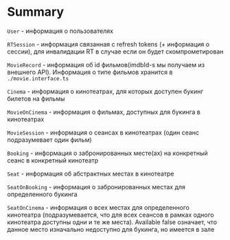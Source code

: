 # Summary

`User` -  информация о пользователях

`RTSession` - информация связанная с refresh tokens (+ информация о сессии), для инвалидации RT в случае если он будет скомпрометирован

`MovieRecord` - информация об id фильмов(imdbId-s мы получаем из внешнего API). Информация о типе фильмов хранится в `./movie.interface.ts`

`Cinema` - информация о кинотеатрах, для которых доступен букинг билетов на фильмы

`MovieOnCinema` -  информация о фильмах, доступных для букинга в кинотеатрах

`MovieSession` - информация о сеансах в кинотеатрах (один сеанс подразумевает один фильм)

`Booking` - информация о забронированных месте(ах) на конкретный сеанс в конкретный кинотеатр

`Seat` - информация об абстрактных местах в кинотеатре

`SeatOnBooking` - информация о забронированных местах для определенного букинга

`SeatOnCinema` - информация о всех местах для определенного кинотеатра (подразумевается, что для всех сеансов в рамках одного кинотеатра доступны одни и те же места). Available false означает, что данное место изначально недоступно для букинга, но имеется в зале
